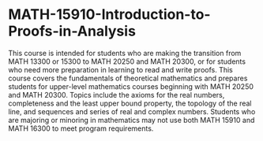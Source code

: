 # MATH-15910-Introduction-to-Proofs-in-Analysis
This course is intended for students who are making the transition from MATH 13300 or 15300 to MATH 20250 and MATH 20300, or for students who need more preparation in learning to read and write proofs. This course covers the fundamentals of theoretical mathematics and prepares students for upper-level mathematics courses beginning with MATH 20250 and MATH 20300. Topics include the axioms for the real numbers, completeness and the least upper bound property, the topology of the real line, and sequences and series of real and complex numbers. Students who are majoring or minoring in mathematics may not use both MATH 15910 and MATH 16300 to meet program requirements.